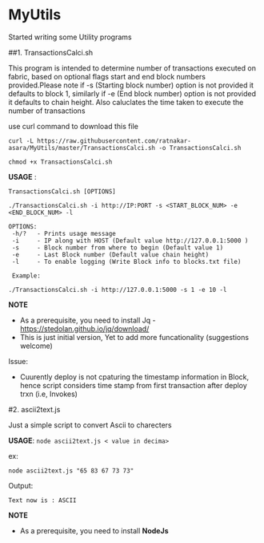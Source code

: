 # MyUtils

Started writing some Utility programs

##1. TransactionsCalci.sh

This program is intended to determine number of transactions executed on fabric, based on optional flags start and end block numbers provided.Please note if -s (Starting block number) option is not provided it defaults to block 1, similarly if -e (End block number) option is not provided it defaults to chain height. Also caluclates the time taken to execute the number of transactions

use curl command to download this file

```
curl -L https://raw.githubusercontent.com/ratnakar-asara/MyUtils/master/TransactionsCalci.sh -o TransactionsCalci.sh

chmod +x TransactionsCalci.sh
```

__USAGE__ :
```
TransactionsCalci.sh [OPTIONS]

./TransactionsCalci.sh -i http://IP:PORT -s <START_BLOCK_NUM> -e <END_BLOCK_NUM> -l

OPTIONS:
 -h/?   - Prints usage message
 -i	    - IP along with HOST (Default value http://127.0.0.1:5000 )
 -s 	- Block number from where to begin (Default value 1)
 -e 	- Last Block number (Default value chain height)
 -l 	- To enable logging (Write Block info to blocks.txt file)
 
 Example: 

./TransactionsCalci.sh -i http://127.0.0.1:5000 -s 1 -e 10 -l

```

**NOTE**
- As a prerequisite, you need to install Jq - https://stedolan.github.io/jq/download/
- This is just initial version, Yet to add more funcationality (suggestions welcome)

Issue: 
- Cuurently deploy is not cpaturing the timestamp information in Block, hence script considers time stamp from first transaction after deploy trxn (i.e, Invokes)

#2. ascii2text.js

Just a simple script to convert Ascii to charecters

**USAGE**: `node ascii2text.js < value in decima>`

ex:

`node ascii2text.js "65 83 67 73 73"`

Output:

`Text now is : ASCII`

**NOTE**
- As a prerequisite, you need to install **NodeJs**
